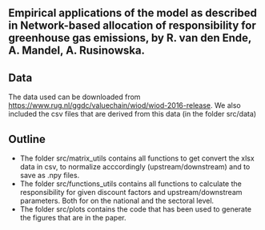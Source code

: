 ## Empirical applications of the model as described in Network-based allocation of responsibility for greenhouse gas emissions, by R. van den Ende, A. Mandel, A. Rusinowska.

## Data
The data used can be downloaded from https://www.rug.nl/ggdc/valuechain/wiod/wiod-2016-release. We also included the csv files that are derived from this data (in the folder src/data)

## Outline
- The folder src/matrix_utils contains all functions to get convert the xlsx data in csv, to normalize acccordingly (upstream/downstream) and to save as .npy files.
- The folder src/functions_utils contains all functions to calculate the responsibility for given discount factors and upstream/downstream parameters. Both for on the national and the sectoral level.
- The folder src/plots contains the code that has been used to generate the figures that are in the paper. 
